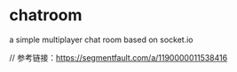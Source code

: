 # chatroom
a simple multiplayer chat room based on socket.io


// 参考链接：https://segmentfault.com/a/1190000011538416
